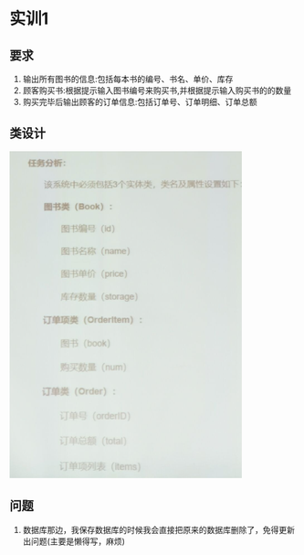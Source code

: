 # 实训1

## 要求

1. 输出所有图书的信息:包括每本书的编号、书名、单价、库存
2. 顾客购买书:根据提示输入图书编号来购买书,并根据提示输入购买书的的数量
3. 购买完毕后输出顾客的订单信息:包括订单号、订单明细、订单总额

## 类设计

![](md-images/2021-05-10-10-55-52.png)

## 问题

1. 数据库那边，我保存数据库的时候我会直接把原来的数据库删除了，免得更新出问题(主要是懒得写，麻烦)
